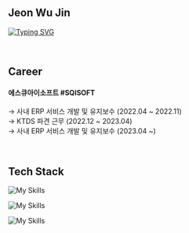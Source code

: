 ## Jeon Wu Jin

[![Typing SVG](https://readme-typing-svg.demolab.com?font=Fira+Code&pause=1000&width=435&lines=Back-End+Developer)](https://git.io/typing-svg)

<br/>

## Career

#### 에스큐아이소프트 #SQISOFT
→ 사내 ERP 서비스 개발 및 유지보수 (2022.04 ~ 2022.11) <br/>
→ KTDS 파견 근무 (2022.12 ~ 2023.04)<br/>
→ 사내 ERP 서비스 개발 및 유지보수 (2023.04 ~)

<br/>

## Tech Stack

![My Skills](https://skillicons.dev/icons?i=java,spring,mysql,postgres,hibernate)

![My Skills](https://skillicons.dev/icons?i=html,css,js,jquery,react,materialui)

![My Skills](https://skillicons.dev/icons?i=git,github,aws,docker,jenkins,gcp)
